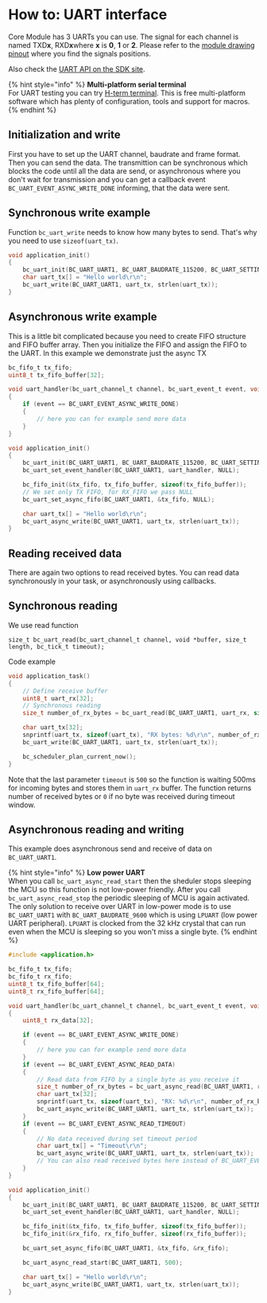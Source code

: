 # How to: UART interface

Core Module has 3 UARTs you can use. The signal for each channel is named TXD**x**, RXD**x**where **x** is **0**, **1** or **2**. Please refer to the [module drawing pinout](https://www.bigclown.com/doc/hardware/header-pinout/#module-drawing-standard) where you find the signals positions.

Also check the [UART API on the SDK site](http://sdk.bigclown.com/group__bc__uart.html).

{% hint style="info" %}
**Multi-platform serial terminal**  
For UART testing you can try [H-term terminal](http://www.der-hammer.info/terminal/). This is free multi-platform software which has plenty of configuration, tools and support for macros.
{% endhint %}

## Initialization and write

First you have to set up the UART channel, baudrate and frame format. Then you can send the data. The transmittion can be synchronous which blocks the code until all the data are send, or asynchronous where you don't wait for transmission and you can get a callback event `BC_UART_EVENT_ASYNC_WRITE_DONE` informing, that the data were sent.

## Synchronous write example

Function `bc_uart_write` needs to know how many bytes to send. That's why you need to use `sizeof(uart_tx)`.

```c
void application_init()
{
    bc_uart_init(BC_UART_UART1, BC_UART_BAUDRATE_115200, BC_UART_SETTING_8N1);
    char uart_tx[] = "Hello world\r\n";
    bc_uart_write(BC_UART_UART1, uart_tx, strlen(uart_tx));
}
```

## Asynchronous write example

This is a little bit complicated because you need to create FIFO structure and FIFO buffer array. Then you initialize the FIFO and assign the FIFO to the UART. In this example we demonstrate just the async TX

```c
bc_fifo_t tx_fifo;
uint8_t tx_fifo_buffer[32];

void uart_handler(bc_uart_channel_t channel, bc_uart_event_t event, void *param)
{
    if (event == BC_UART_EVENT_ASYNC_WRITE_DONE)
    {
        // here you can for example send more data
    }
}

void application_init()
{
    bc_uart_init(BC_UART_UART1, BC_UART_BAUDRATE_115200, BC_UART_SETTING_8N1);
    bc_uart_set_event_handler(BC_UART_UART1, uart_handler, NULL);

    bc_fifo_init(&tx_fifo, tx_fifo_buffer, sizeof(tx_fifo_buffer));
    // We set only TX FIFO, for RX_FIFO we pass NULL
    bc_uart_set_async_fifo(BC_UART_UART1, &tx_fifo, NULL);

    char uart_tx[] = "Hello world\r\n";
    bc_uart_async_write(BC_UART_UART1, uart_tx, strlen(uart_tx));
}
```

## Reading received data

There are again two options to read received bytes. You can read data synchronously in your task, or asynchronously using callbacks.

## Synchronous reading

We use read function

`size_t bc_uart_read(bc_uart_channel_t channel, void *buffer, size_t length, bc_tick_t timeout);`

Code example

```c
void application_task()
{
    // Define receive buffer
    uint8_t uart_rx[32];
    // Synchronous reading
    size_t number_of_rx_bytes = bc_uart_read(BC_UART_UART1, uart_rx, sizeof(uart_rx), 500);

    char uart_tx[32];
    snprintf(uart_tx, sizeof(uart_tx), "RX bytes: %d\r\n", number_of_rx_bytes);
    bc_uart_write(BC_UART_UART1, uart_tx, strlen(uart_tx));

    bc_scheduler_plan_current_now();
}
```

Note that the last parameter `timeout` is `500` so the function is waiting 500ms for incoming bytes and stores them in `uart_rx` buffer. The function returns number of received bytes or `0` if no byte was received during timeout window.

## Asynchronous reading and writing

This example does asynchronous send and receive of data on `BC_UART_UART1`.

{% hint style="info" %}
**Low power UART**  
When you call `bc_uart_async_read_start` then the sheduler stops sleeping the MCU so this function is not low-power friendly. After you call `bc_uart_async_read_stop` the periodic sleeping of MCU is again activated. The only solution to receive over UART in low-power mode is to use `BC_UART_UART1` with `BC_UART_BAUDRATE_9600` which is using `LPUART` \(low power UART peripheral\). `LPUART` is clocked from the 32 kHz crystal that can run even when the MCU is sleeping so you won't miss a single byte.
{% endhint %}

```c
#include <application.h>

bc_fifo_t tx_fifo;
bc_fifo_t rx_fifo;
uint8_t tx_fifo_buffer[64];
uint8_t rx_fifo_buffer[64];

void uart_handler(bc_uart_channel_t channel, bc_uart_event_t event, void *param)
{
    uint8_t rx_data[32];

    if (event == BC_UART_EVENT_ASYNC_WRITE_DONE)
    {
        // here you can for example send more data
    }
    if (event == BC_UART_EVENT_ASYNC_READ_DATA)
    {
        // Read data from FIFO by a single byte as you receive it
        size_t number_of_rx_bytes = bc_uart_async_read(BC_UART_UART1, rx_data, sizeof(rx_data));
        char uart_tx[32];
        snprintf(uart_tx, sizeof(uart_tx), "RX: %d\r\n", number_of_rx_bytes);
        bc_uart_async_write(BC_UART_UART1, uart_tx, strlen(uart_tx));
    }
    if (event == BC_UART_EVENT_ASYNC_READ_TIMEOUT)
    {
        // No data received during set timeout period
        char uart_tx[] = "Timeout\r\n";
        bc_uart_async_write(BC_UART_UART1, uart_tx, strlen(uart_tx));
        // You can also read received bytes here instead of BC_UART_EVENT_ASYNC_READ_DATA
    }
}

void application_init()
{
    bc_uart_init(BC_UART_UART1, BC_UART_BAUDRATE_115200, BC_UART_SETTING_8N1);
    bc_uart_set_event_handler(BC_UART_UART1, uart_handler, NULL);

    bc_fifo_init(&tx_fifo, tx_fifo_buffer, sizeof(tx_fifo_buffer));
    bc_fifo_init(&rx_fifo, rx_fifo_buffer, sizeof(rx_fifo_buffer));

    bc_uart_set_async_fifo(BC_UART_UART1, &tx_fifo, &rx_fifo);

    bc_uart_async_read_start(BC_UART_UART1, 500);

    char uart_tx[] = "Hello world\r\n";
    bc_uart_async_write(BC_UART_UART1, uart_tx, strlen(uart_tx));
}
```

